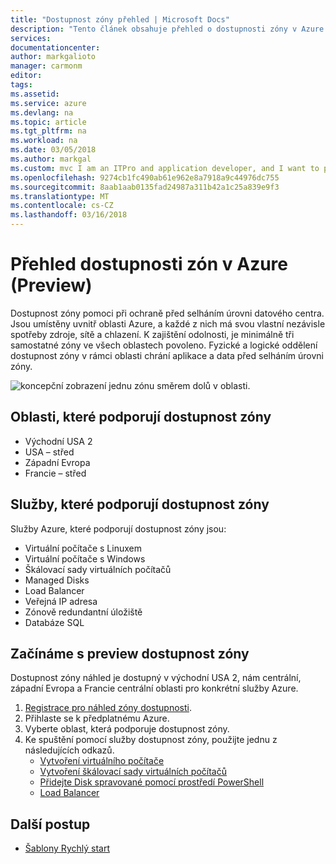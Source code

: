 ```yaml
---
title: "Dostupnost zóny přehled | Microsoft Docs"
description: "Tento článek obsahuje přehled o dostupnosti zóny v Azure."
services: 
documentationcenter: 
author: markgalioto
manager: carmonm
editor: 
tags: 
ms.assetid: 
ms.service: azure
ms.devlang: na
ms.topic: article
ms.tgt_pltfrm: na
ms.workload: na
ms.date: 03/05/2018
ms.author: markgal
ms.custom: mvc I am an ITPro and application developer, and I want to protect (use Availability Zones) my applications and data against data center failure (to build Highly Available applications).
ms.openlocfilehash: 9274cb1fc490ab61e962e8a7918a9c44976dc755
ms.sourcegitcommit: 8aab1aab0135fad24987a311b42a1c25a839e9f3
ms.translationtype: MT
ms.contentlocale: cs-CZ
ms.lasthandoff: 03/16/2018
---
```

# <a name="overview-of-availability-zones-in-azure-preview"></a>Přehled dostupnosti zón v Azure (Preview)

Dostupnost zóny pomoci při ochraně před selháním úrovni datového centra. Jsou umístěny uvnitř oblasti Azure, a každé z nich má svou vlastní nezávisle spotřeby zdroje, sítě a chlazení. K zajištění odolnosti, je minimálně tři samostatné zóny ve všech oblastech povoleno. Fyzické a logické oddělení dostupnost zóny v rámci oblasti chrání aplikace a data před selháním úrovni zóny. 

![koncepční zobrazení jednu zónu směrem dolů v oblasti.](./media/az-overview/az-graphic-two.png)

## <a name="regions-that-support-availability-zones"></a>Oblasti, které podporují dostupnost zóny

- Východní USA 2
- USA – střed
- Západní Evropa
- Francie – střed

## <a name="services-that-support-availability-zones"></a>Služby, které podporují dostupnost zóny

Služby Azure, které podporují dostupnost zóny jsou:

- Virtuální počítače s Linuxem
- Virtuální počítače s Windows
- Škálovací sady virtuálních počítačů
- Managed Disks
- Load Balancer
- Veřejná IP adresa
- Zónově redundantní úložiště
- Databáze SQL

## <a name="get-started-with-the-availability-zones-preview"></a>Začínáme s preview dostupnost zóny

Dostupnost zóny náhled je dostupný v východní USA 2, nám centrální, západní Evropa a Francie centrální oblasti pro konkrétní služby Azure. 

1. [Registrace pro náhled zóny dostupnosti](http://aka.ms/azenroll). 
2. Přihlaste se k předplatnému Azure.
3. Vyberte oblast, která podporuje dostupnost zóny.
4. Ke spuštění pomocí služby dostupnost zóny, použijte jednu z následujících odkazů. 
    - [Vytvoření virtuálního počítače](../virtual-machines/windows/create-portal-availability-zone.md)
    - [Vytvoření škálovací sady virtuálních počítačů](../virtual-machine-scale-sets/virtual-machine-scale-sets-use-availability-zones.md)
    - [Přidejte Disk spravované pomocí prostředí PowerShell](../virtual-machines/windows/attach-disk-ps.md#add-an-empty-data-disk-to-a-virtual-machine)
    - [Load Balancer](../load-balancer/load-balancer-standard-overview.md)

## <a name="next-steps"></a>Další postup
- [Šablony Rychlý start](http://aka.ms/azqs)
